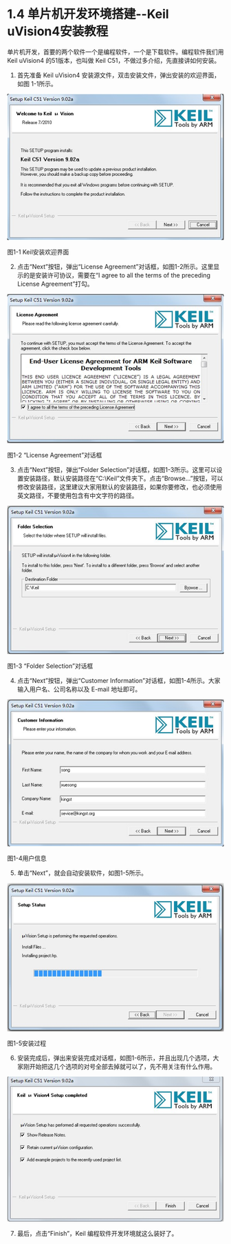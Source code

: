 # 1.4 单片机开发环境搭建--Keil uVision4安装教程

单片机开发，首要的两个软件一个是编程软件，一个是下载软件。编程软件我们用 Keil uVision4 的51版本，也叫做 Keil C51，不做过多介绍，先直接讲如何安装。

1) 首先准备 Keil uVision4 安装源文件，双击安装文件，弹出安装的欢迎界面，如图 1-1所示。

![](images/1.jpg)

图1-1 Keil安装欢迎界面

2) 点击“Next”按钮，弹出“License Agreement”对话框，如图1-2所示。这里显示的是安装许可协议，需要在“I agree to all the terms of the preceding License Agreement”打勾。

![](images/2.jpg)

图1-2 “License Agreement”对话框

3) 点击“Next”按钮，弹出“Folder Selection”对话框，如图1-3所示。这里可以设置安装路径，默认安装路径在“C:\Keil”文件夹下。点击“Browse...”按钮，可以修改安装路径，这里建议大家用默认的安装路径，如果你要修改，也必须使用英文路径，不要使用包含有中文字符的路径。

![](images/3.jpg)

图1-3 “Folder Selection”对话框

4) 点击“Next”按钮，弹出“Customer Information”对话框，如图1-4所示。大家输入用户名、公司名称以及 E-mail 地址即可。

![](images/4.jpg)

图1-4用户信息

5) 单击“Next”，就会自动安装软件，如图1-5所示。

![](images/5.jpg)

图1-5安装过程

6) 安装完成后，弹出来安装完成对话框，如图1-6所示，并且出现几个选项，大家刚开始把这几个选项的对号全部去掉就可以了，先不用关注有什么作用。

![](images/6.jpg)

7) 最后，点击“Finish”，Keil 编程软件开发环境就这么装好了。